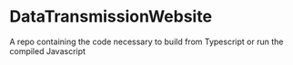 # DataTransmissionWebsite
A repo containing the code necessary to build from Typescript or run the compiled Javascript
